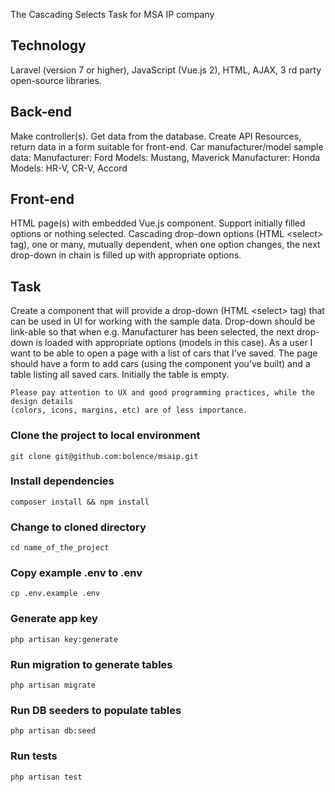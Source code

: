 The Cascading Selects Task for MSA IP company

## Technology

Laravel (version 7 or higher), JavaScript (Vue.js 2), HTML, AJAX, 3 rd party open-source
libraries.

## Back-end

Make controller(s).
Get data from the database.
Create API Resources, return data in a form suitable for front-end.
Car manufacturer/model sample data:
Manufacturer: Ford
Models: Mustang, Maverick
Manufacturer: Honda
Models: HR-V, CR-V, Accord

## Front-end

HTML page(s) with embedded Vue.js component.
Support initially filled options or nothing selected.
Cascading drop-down options (HTML &lt;select&gt; tag), one or many, mutually dependent,
when one option changes, the next drop-down in chain is filled up with appropriate options.

## Task

Create a component that will provide a drop-down (HTML &lt;select&gt; tag) that can be used
in UI for working with the sample data. Drop-down should be link-able so that when e.g.
Manufacturer has been selected, the next drop-down is loaded with appropriate options
(models in this case). As a user I want to be able to open a page with a list of cars that I’ve saved. 
The page should have a form to add cars (using the component you’ve built) and a table listing all
saved cars. Initially the table is empty.
```
Please pay attention to UX and good programming practices, while the design details
(colors, icons, margins, etc) are of less importance.
```


### Clone the project to local environment
```
git clone git@github.com:bolence/msaip.git
```

### Install dependencies
```
composer install && npm install
```

### Change to cloned directory
```
cd name_of_the_project
```

### Copy example .env to .env
```
cp .env.example .env
```

### Generate app key
```
php artisan key:generate
```

### Run migration to generate tables
```
php artisan migrate
```

### Run DB seeders to populate tables
```
php artisan db:seed
```

### Run tests
```
php artisan test
```
